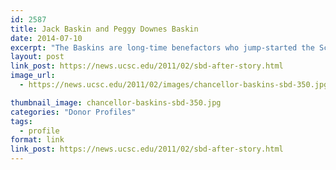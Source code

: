 ```yaml
---
id: 2587
title: Jack Baskin and Peggy Downes Baskin
date: 2014-07-10
excerpt: "The Baskins are long-time benefactors who jump-started the School of Engineering and support the Humanities. Since 1983, Jack Baskin's gifts to the Baskin School of Engineering total nearly $7 million. The Peggy Downes Baskin Humanities Endowment for Interdisciplinary Ethics honors her longtime interest in ethical issues across the academic spectrum."
layout: post
link_post: https://news.ucsc.edu/2011/02/sbd-after-story.html
image_url:
  - https://news.ucsc.edu/2011/02/images/chancellor-baskins-sbd-350.jpg

thumbnail_image: chancellor-baskins-sbd-350.jpg
categories: "Donor Profiles"
tags:
  - profile
format: link
link_post: https://news.ucsc.edu/2011/02/sbd-after-story.html
---
```


